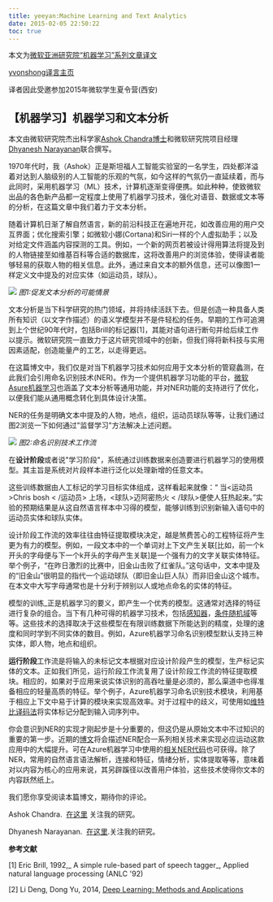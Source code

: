 ```yaml
---
title: yeeyan:Machine Learning and Text Analytics
date: 2015-02-05 22:50:22
toc: true
---
```


本文为[微软亚洲研究院“机器学习”系列文章译文](http://www.msra.cn/zh-cn/research/machine-learning-group/default.aspx)

[yvonshong译言主页](http://user.yeeyan.com/articles/yvonshong/translation)

译者因此受邀参加2015年微软学生夏令营(西安)

<!-- more -->
## 【机器学习】机器学习和文本分析

本文由微软研究院杰出科学家[Ashok Chandra博士](http://social.technet.microsoft.com/profile/ashok%20chandra/?WT.mc_id=Blog_MachLearn_General_DI)和微软研究院项目经理[Dhyanesh Narayanan](http://social.technet.microsoft.com/profile/Dhyanesh_Narayanan?WT.mc_id=Blog_MachLearn_General_DI)联合撰写。

1970年代时，我（Ashok）正是斯坦福人工智能实验室的一名学生，四处都洋溢着对达到人脑级别的人工智能的乐观的气氛，如今这样的气氛仍一直延续着，而与此同时，采用机器学习（ML）技术，计算机逐渐变得便携。如此种种，使致微软出品的各色新产品都一定程度上使用了机器学习技术，强化对语音、数据或文本等的分析，在这篇文章中我们着力于文本分析。

随着计算机日渐了解自然语言，新的前沿科技正在遍地开花，如改善应用的用户交互界面；优化搜索引擎；如微软小娜(Cortana)和Siri一样的个人虚拟助手；以及对给定文件涵盖内容探测的工具。例如，一个新的网页若被设计得用算法将提及到的人物链接至如维基百科等合适的数据库，这将改善用户的浏览体验，使得读者能够轻易的获取人物的相关信息。此外，通过来自文本的额外信息，还可以像图1一样定义文中提及的对应实体（如运动员，球队）。

![](https://msdnshared.blob.core.windows.net/media/TNBlogsFS/prod.evol.blogs.technet.com/CommunityServer.Blogs.Components.WeblogFiles/00/00/01/02/52/6443.Text%20Analytics%20Scenario.jpg)
*图1:促发文本分析的可能情景*

文本分析是当下科学研究的热门领域，并将持续活跃下去。但是创造一种具备人类所有知识（以文字作描述）的语义学模型并不是件轻松的任务。早期的工作可追溯到上个世纪90年代时，包括Brill的标记器[1]，其能对语句进行断句并给后续工作以提示。微软研究院一直致力于这片研究领域中的创新，但我们得将新科技与实用因素适配，创造能量产的工艺，以走得更远。

在这篇博文中，我们仅是对当下机器学习技术如何应用于文本分析的管窥蠡测，在此我们会引用命名识别技术(NER)。作为一个提供机器学习功能的平台，[微软Asure机器学习](http://azure.microsoft.com/en-us/trial/get-started-machine-learning/?WT.mc_id=Blog_MachLearn_General_DI)也涵盖了文本分析等通用功能，并对NER功能的支持进行了优化，以便我们能从通用概念转化到具体设计决策。

NER的任务是明确文本中提及的人物，地点，组织，运动员球队等等，让我们通过图2浏览一下如何通过"监督学习"方法解决上述问题。

![](https://msdnshared.blob.core.windows.net/media/TNBlogsFS/prod.evol.blogs.technet.com/CommunityServer.Blogs.Components.WeblogFiles/00/00/01/02/52/NER%20workflows.jpg)
*图2:命名识别技术工作流*

在**设计阶段**或者说"学习阶段"，系统通过训练数据来创造要进行机器学习的使用模型。其主旨是系统对片段样本进行泛化以处理新增的任意文本。

这些训练数据由人工标记的学习目标实体组成，这样看起来就像：“ 当&lt;运动员&gt;Chris bosh &lt; /运动员&gt; 上场，&lt;球队&gt;迈阿密热火 &lt; /球队&gt;便使人狂热起来。”实验的预期结果是从这自然语言样本中习得的模型，能够训练到识别新输入语句中的运动员实体和球队实体。

设计阶段工作流的效率往往由特征提取模块决定，越是煞费苦心的工程特征将产生更为有力的模型。例如，一段文本中的一个单词对上下文产生关联[比如，前一个k开头的字母便与下一个k开头的字母产生关联]是一个强有力的文字关联实体特征。举个例子，“在昨日激烈的比赛中，旧金山击败了红雀队。”这句话中，文本中提及的“旧金山”很明显的指代一个运动球队（即旧金山巨人队）而非旧金山这个城市。在本文中大写字母通常也是十分利于辨别以人或地点命名的实体的特征。

模型的训练_正是机器学习的要义，即产生一个优秀的模型。这通常对选择的特征进行复杂的组合。当下有几种可得的机器学习技术，包括[感知器](http://en.wikipedia.org/wiki/Perceptron?WT.mc_id=Blog_MachLearn_General_DI)，[条件随机域](http://en.wikipedia.org/wiki/Conditional_random_field?WT.mc_id=Blog_MachLearn_General_DI)等等。这些技术的选择取决于这些模型在有限训练数据下所能达到的精度，处理的速度和同时学到不同实体的数目。例如，Azure机器学习命名识别模型默认支持三种实体，即人物，地点和组织。

**运行阶段**工作流是将输入的未标记文本根据对应设计阶段产生的模型，生产标记实体的文本。正如我们所见，运行阶段工作流复用了设计阶段工作流的特征提取模块。相应的，如果对于应用来说实体识别的高吞吐量是必须的，那么渠道中也得准备相应的轻量高质的特征。举个例子，Azure机器学习命名识别技术模块，利用基于相应上下文中易于计算的模块来实现高效率。对于过程中的歧义，可使用如[维特比译码法](http://en.wikipedia.org/wiki/Viterbi_decoder?WT.mc_id=Blog_MachLearn_General_DI)将实体标记分配到输入词序列中。

你会意识到NER的实现才刚起步是十分重要的，但这仍是从原始文本中不过知识的重要的第一步。近期的[博文](http://blogs.technet.com/b/inside_microsoft_research/archive/2014/07/10/sports-fans-enjoy-power-of-leibniz-entity-recognition.aspx?WT.mc_id=Blog_MachLearn_General_DI)将会描述NER配合一系列相关技术来实现必应运动这款应用中的大幅提升。可在Azure机器学习中使用的[相关NER代码](http://azure.microsoft.com/en-us/trial/get-started-machine-learning/?WT.mc_id=Blog_MachLearn_General_DI)也可获得。除了NER，常用的自然语言语法解析，连接和特征，情绪分析，实体提取等等，意味着对以内容为核心的应用来说，其另辟蹊径以改善用户体验，这些技术使得你文本的内容跃然纸上。

我们愿你享受阅读本篇博文，期待你的评论。

Ashok Chandra.&nbsp;
[在这里](http://research.microsoft.com/en-us/people/achandra?WT.mc_id=Blog_MachLearn_General_DI)&nbsp;关注我的研究。

Dhyanesh Narayanan.&nbsp;
[在这里](http://research.microsoft.com/en-us/people/dhyann?WT.mc_id=Blog_MachLearn_General_DI).关注我的研究。

**参考文献**

[1] Eric Brill, 1992,_ A
simple rule-based part of speech tagger_, Applied natural language processing
(ANLC '92)

[2] Li Deng, Dong Yu,
2014, [Deep Learning: Methods and Applications](http://research.microsoft.com/pubs/209355/DeepLearning-NowPublishing-Vol7-SIG-039.pdf)
